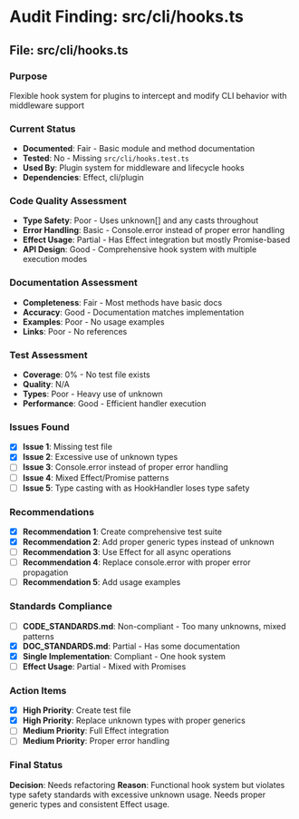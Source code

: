# Audit Finding: src/cli/hooks.ts

## File: src/cli/hooks.ts

### Purpose
Flexible hook system for plugins to intercept and modify CLI behavior with middleware support

### Current Status
- **Documented**: Fair - Basic module and method documentation
- **Tested**: No - Missing `src/cli/hooks.test.ts`
- **Used By**: Plugin system for middleware and lifecycle hooks
- **Dependencies**: Effect, cli/plugin

### Code Quality Assessment
- **Type Safety**: Poor - Uses unknown[] and any casts throughout
- **Error Handling**: Basic - Console.error instead of proper error handling
- **Effect Usage**: Partial - Has Effect integration but mostly Promise-based
- **API Design**: Good - Comprehensive hook system with multiple execution modes

### Documentation Assessment
- **Completeness**: Fair - Most methods have basic docs
- **Accuracy**: Good - Documentation matches implementation
- **Examples**: Poor - No usage examples
- **Links**: Poor - No references

### Test Assessment
- **Coverage**: 0% - No test file exists
- **Quality**: N/A
- **Types**: Poor - Heavy use of unknown
- **Performance**: Good - Efficient handler execution

### Issues Found
- [x] **Issue 1**: Missing test file
- [x] **Issue 2**: Excessive use of unknown types
- [ ] **Issue 3**: Console.error instead of proper error handling
- [ ] **Issue 4**: Mixed Effect/Promise patterns
- [ ] **Issue 5**: Type casting with as HookHandler loses type safety

### Recommendations
- [x] **Recommendation 1**: Create comprehensive test suite
- [x] **Recommendation 2**: Add proper generic types instead of unknown
- [ ] **Recommendation 3**: Use Effect for all async operations
- [ ] **Recommendation 4**: Replace console.error with proper error propagation
- [ ] **Recommendation 5**: Add usage examples

### Standards Compliance
- [ ] **CODE_STANDARDS.md**: Non-compliant - Too many unknowns, mixed patterns
- [x] **DOC_STANDARDS.md**: Partial - Has some documentation
- [x] **Single Implementation**: Compliant - One hook system
- [ ] **Effect Usage**: Partial - Mixed with Promises

### Action Items
- [x] **High Priority**: Create test file
- [x] **High Priority**: Replace unknown types with proper generics
- [ ] **Medium Priority**: Full Effect integration
- [ ] **Medium Priority**: Proper error handling

### Final Status
**Decision**: Needs refactoring
**Reason**: Functional hook system but violates type safety standards with excessive unknown usage. Needs proper generic types and consistent Effect usage.